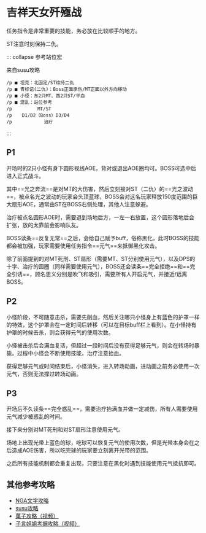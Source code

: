 # 吉祥天女歼殛战

任务指令<Status :id="1290" name="元气" />是非常重要的技能，务必放在比较顺手的地方。

<Role name="tank" />ST注意时刻保持二仇。

::: collapse 参考站位宏

来自susu攻略

```
/p ■ 坦克：北固定/ST维持二仇
/p ■ 青标记(二仇)：Boss正面承伤/MT正面以外方向移动
/p ■ 小怪：东2只MT、西2只ST/平血
/p ■ 混乱：站位参考
/p 　　　　　MT/ST
/p 　 D1/D2（Boss）D3/D4
/p 　 　　 　  治疗
```
:::

## P1

开场时的2只小怪有身下圆形视线AOE，背对或退出AOE圈均可。BOSS可选中后进入正式战斗。

其中==光之奔流==是对MT的大伤害，然后立刻接对ST（二仇）的==光之波动==，被点名光之波动的玩家会头顶蓝球，BOSS会对这名玩家释放150度范围的巨大扇形AOE，通常由ST在BOSS右侧处理，其他人注意躲避。

治疗被点名圆形AOE时，需要退到场地后方，一左一右放置，这个圆形落地后会扩张，放的太靠前会影响队友。

BOSS读条==反复无常==之后，会给自己赋予<Status :id="1332" name="反复无常" />buff，俗称黑化，此时BOSS的技能都会被加强，玩家需要使用任务指令==元气==来抵御黑化攻击。

除了前面提到的对MT死刑、ST扇形（需要MT、ST分别使用元气），以及DPS的十字、治疗的圆圈（同样需要使用元气），BOSS还会读条==完全拒绝==和==完全引诱==，顾名思义分别是吹飞和吸引，需要所有人开启元气，并接近/远离BOSS。

## P2

小怪阶段，不可随意击杀，需要先削血，然后关注哪只小怪身上有蓝色的护罩一样的特效，这个护罩会在一定时间后转移（可以在目标buff栏上看到）。在小怪持有护罩的时候击杀，则会获得元气的使用次数。

小怪被击杀后会满血复活，但超过一段时间后没有获得足够元气，则会在转场时暴毙。过程中小怪会不断使用技能，<Role name="healer" />治疗注意抬血。

获得足够元气或时间结束后，小怪消失，进入转场动画，进动画之前务必使用一次元气，否则无法撑过转场动画。

## P3

开场后不久读条==完全惑乱==，需要治疗抬满血并做一定减伤，所有人需要使用元气减少被惑乱的时间。

接下来分别对MT死刑和对ST扇形注意使用元气。

场地上出现光带上蓝色的球，吃球可以恢复元气的使用次数，但是光带本身会在之后造成AOE伤害，所以吃完球的玩家要立刻离开光带的范围。

之后所有技能机制都会重复出现，只要注意在黑化时遇到技能使用元气抵抗即可。

## 其他参考攻略

* [NGA文字攻略](https://bbs.nga.cn/read.php?tid=11860523)
* [susu攻略](https://www.ffxiv.cn/detail/article/292)
* [菓子攻略（视频）](https://www.bilibili.com/video/av14544683/)
* [子言姐姐考据攻略（视频）](https://www.bilibili.com/video/av12814098/)
